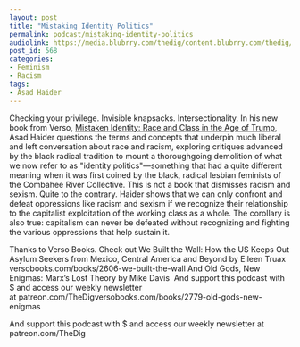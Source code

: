 ```yaml
---
layout: post
title: "Mistaking Identity Politics"
permalink: podcast/mistaking-identity-politics
audiolink: https://media.blubrry.com/thedig/content.blubrry.com/thedig/The_Dig_-_EP_132_-_Haider.mp3
post_id: 568
categories: 
- Feminism
- Racism
tags: 
- Asad Haider
---
```


Checking your privilege. Invisible knapsacks. Intersectionality. In his new book from Verso, 
[Mistaken Identity: Race and Class in the Age of Trump](https://www.versobooks.com/books/2716-mistaken-identity), Asad Haider questions the terms and concepts that underpin much liberal and left conversation about race and racism, exploring critiques advanced by the black radical tradition to mount a thoroughgoing demolition of what we now refer to as "identity politics"—something that had a quite different meaning when it was first coined by the black, radical lesbian feminists of the Combahee River Collective. This is not a book that dismisses racism and sexism. Quite to the contrary. Haider shows that we can only confront and defeat oppressions like racism and sexism if we recognize their relationship to the capitalist exploitation of the working class as a whole. The corollary is also true: capitalism can never be defeated without recognizing and fighting the various oppressions that help sustain it.

Thanks to Verso Books. Check out We Built the Wall: How the US Keeps Out Asylum Seekers from Mexico, Central America and Beyond by Eileen Truax versobooks.com/books/2606-we-built-the-wall And Old Gods, New Enigmas: Marx’s Lost Theory by Mike Davis 
And support this podcast with $ and access our weekly newsletter at patreon.com/TheDigversobooks.com/books/2779-old-gods-new-enigmas



And support this podcast with $ and access our weekly newsletter at patreon.com/TheDig



 